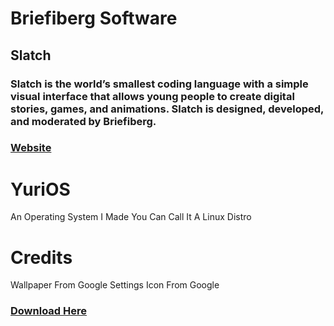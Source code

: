 # Briefiberg Software
## Slatch
### Slatch is the world’s smallest coding language with a simple visual interface that allows young people to create digital stories, games, and animations. Slatch is designed, developed, and moderated by Briefiberg.
### [Website](https://briefiberg.github.io/slatch/)
# YuriOS
An Operating System I Made You Can Call It A Linux Distro
# Credits
Wallpaper From Google Settings Icon From Google
### [Download Here]([https://github.com/Briefiberg/YuriOS/releases/download/Versions/YuriOS.zip])
